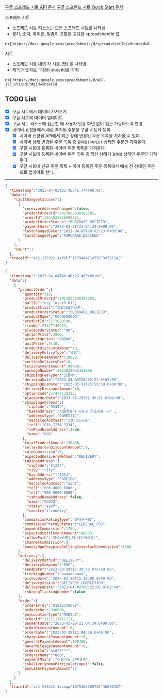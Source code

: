 [구글 스프레드 시트 API 문서](https://developers.google.com/sheets/api/guides/concepts?hl=ko)
[구글 스프렏드 시트 Quick Start 문서](https://developers.google.com/sheets/api/quickstart/java?hl=ko)

스프레드 시트
- 스프레드 시트 리소스는 모든 스프레드 시트를 나타냄
- 문자, 숫자, 하이픈, 밑줄이 포함된 고유한 spreadsheetId 값

ex) `https://docs.google.com/spreadsheets/d/spreadsheetId/edit#gid=0`

시트
- 스프레드 시트 내의 각 시트 (탭) 을 나타냄
- 제목과 숫자로 구성된 sheetId를 가짐 

ex) `https://docs.google.com/spreadsheets/d/aBC-123_xYz/edit#gid=sheetId`

## TODO List

* [x] 구글 시트에서 데이터 가져오기
* [x] 구글 시트에 데이터 업데이트
* [x] 구글 시트 리소스에 접근할 때 사용자 인증 화면 없이 접근 가능하도록 변경
* [x] 네이버 쇼핑몰에서 새로 추가된 주문을 구글 시트에 등록
  * [x] 네이버 쇼핑몰 API에서 최근 상태 변경된 주문 목록을 가져올 수 있다.
  * [x] 네이버 상태 변경된 주문 목록 중 `결제됨(PAYED)` 상태인 주문만 가져온다.
  * [x] 구글 시트에 등록된 네이버 주문 목록을 가져온다.
  * [x] 구글 시트에 등록된 네이버 주문 목록 중 최신 상태가 `결제됨` 상태인 주문만 가져온다.
  * [x] 구글 시트에 신규 주문 목록 + 이미 등록된 주문 목록에서 배송 전 상태인 주문으로 업데이트 한다.

---

```json
{
  "timestamp":"2023-04-03T23:45:45.774+09:00", 
  "data":{
    "lastChangeStatuses":[
      {
        "receiverAddressChanged":false, 
        "productOrderId":2023032838302801, 
        "orderId":2023032816902831, 
        "productOrderStatus":"PURCHASE_DECIDED", 
        "paymentDate":"2023-03-28T21:04:34.0+09:00", 
        "lastChangedDate":"2023-04-03T20:02:23.0+09:00", 
        "lastChangedType":"PURCHASE_DECIDED"
      }
    ], 
    "count":1
  }, 
  "traceId":"ar2-230322-1zf9lf^1679464710739^36781341"
}
```

```json
{
  "timestamp":"2023-04-04T00:48:23.405+09:00", 
  "data":[
    {
      "productOrder":{
        "quantity":10, 
        "productOrderId":2023032838302801, 
        "mallId":"ncp_1nsut9_01", 
        "productClass":"조합형옵션상품", 
        "productOrderStatus":"PURCHASE_DECIDED", 
        "productName":"OOOOOOOOOO", 
        "productId":5271020390, 
        "itemNo":27477136223, 
        "placeOrderStatus":"OK", 
        "optionPrice":3900, 
        "productOption":"OOOOO", 
        "unitPrice":5140, 
        "productDiscountAmount":0, 
        "deliveryPolicyType":"유료", 
        "deliveryFeeAmount":10000, 
        "sectionDeliveryFee":0, 
        "totalPaymentAmount":90400, 
        "packageNumber":2023032862461806, 
        "shippingFeeType":"선결제", 
        "decisionDate":"2023-04-03T20:02:22.0+09:00", 
        "shippingDueDate":"2023-03-31T23:59:59.0+09:00", 
        "deliveryDiscountAmount":0, 
        "optionCode":27477136223, 
        "placeOrderDate":"2023-03-29T01:36:52.0+09:00", 
        "shippingAddress":{
          "zipCode":"05359", 
          "baseAddress":"서울특별시 강동구 천호대로 ~~" , 
          "addressType":"DOMESTIC", 
          "detailedAddress":"x동 xxxx호", 
          "tel1":"010-1234-1234", 
          "isRoadNameAddress":true, 
          "name":"OOO"
        }, 
        "totalProductAmount":90400, 
        "sellerBurdenDiscountAmount":0, 
        "saleCommission":0, 
        "expectedDeliveryMethod":"DELIVERY", 
        "takingAddress":{
          "zipCode":"01234", 
          "city":"city", 
          "baseAddress":"1234", 
          "addressType":"FOREIGN", 
          "detailedAddress":"asdf", 
          "tel1":"000-0000-0000", 
          "tel2":"000-0000-0000", 
          "isRoadNameAddress":false, 
          "name":"OOOOO", 
          "state":"asdf", 
          "country":"country"
        }, 
        "commissionRatingType":"결제수수료", 
        "commissionPrePayStatus":"GENERAL_PRD", 
        "paymentCommission":1789, 
        "expectedSettlementAmount":86803, 
        "inflowPath":"검색>쇼핑검색(네이버쇼핑)", 
        "channelCommission":0, 
        "knowledgeShoppingSellingInterlockCommission":1808
      },
      "delivery":{
        "deliveryMethod":"DELIVERY", 
        "deliveryCompany":"EMS", 
        "sendDate":"2023-03-29T17:39:32.976+09:00", 
        "trackingNumber":"aaaaaaaaaa", 
        "pickupDate":"2023-03-29T15:19:00.0+09:00", 
        "deliveryStatus":"DELIVERY_COMPLETION", 
        "deliveredDate":"2023-04-03T09:22:00.0+09:00", 
        "isWrongTrackingNumber":false
      }, 
      "order":{
        "ordererTel":"01012345678", 
        "ordererNo":1000000, 
        "payLocationType":"MOBILE", 
        "orderId":1111111111111, 
        "paymentDate":"2023-03-28T21:04:34.0+09:00", 
        "orderDiscountAmount":0, 
        "orderDate":"2023-03-28T21:04:26.0+09:00", 
        "chargeAmountPaymentAmount":0, 
        "generalPaymentAmount":100400, 
        "naverMileagePaymentAmount":0, 
        "ordererId":"asdf****", 
        "ordererName":"OOO", 
        "paymentMeans":"신용카드 간편결제", 
        "isDeliveryMemoParticularInput":false, 
        "payLaterPaymentAmount":0
      }
    }
  ], 
  "traceId":"ar2-230322-1kznwp^1679464709759^36890367"
}
```